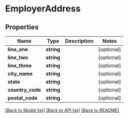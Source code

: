 # EmployerAddress

## Properties
Name | Type | Description | Notes
------------ | ------------- | ------------- | -------------
**line_one** | **string** |  | [optional] 
**line_two** | **string** |  | [optional] 
**line_three** | **string** |  | [optional] 
**city_name** | **string** |  | [optional] 
**state** | **string** |  | [optional] 
**country_code** | **string** |  | [optional] 
**postal_code** | **string** |  | [optional] 

[[Back to Model list]](../README.md#documentation-for-models) [[Back to API list]](../README.md#documentation-for-api-endpoints) [[Back to README]](../README.md)


